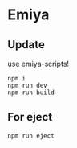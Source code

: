# Emiya

## Update
use emiya-scripts!

```
npm i
npm run dev
npm run build
```

## For eject
```
npm run eject
```